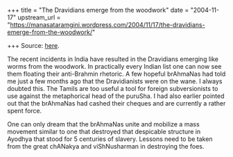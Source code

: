 +++
title = "The Dravidians emerge from the woodwork"
date = "2004-11-17"
upstream_url = "https://manasataramgini.wordpress.com/2004/11/17/the-dravidians-emerge-from-the-woodwork/"

+++
Source: [here](https://manasataramgini.wordpress.com/2004/11/17/the-dravidians-emerge-from-the-woodwork/).

The recent incidents in India have resulted in the Dravidians emerging
like worms from the woodwork. In practically every Indian list one can
now see them floating their anti-Brahmin rhetoric. A few hopeful
brAhmaNas had told me just a few months ago that the Dravidianists were
on the wane. I always doubted this. The Tamils are too useful a tool for
foreign subversionists to use against the metaphorical head of the
puruSha. I had also earlier pointed out that the brAhmaNas had cashed
their cheques and are currently a rather spent force.

One can only dream that the brAhmaNas unite and mobilize a mass movement
similar to one that destroyed that despicable structure in Ayodhya that
stood for 5 centuries of slavery. Lessons need to be taken from the
great chANakya and viShNusharman in destroying the foes.  

